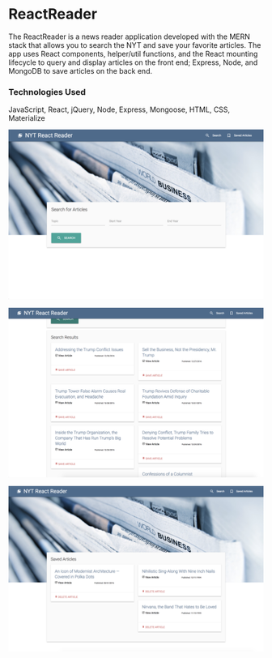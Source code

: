 # ReactReader
The ReactReader is a news reader application developed with the MERN stack that allows you to search the NYT and save your favorite articles. The app uses React components, helper/util functions, and the React mounting lifecycle to query and display articles on the front end; Express, Node, and MongoDB to save articles on the back end.

### Technologies Used
JavaScript, React, jQuery, Node, Express, Mongoose, HTML, CSS, Materialize

![ReactReader Screen Shot 1](https://github.com/natplusultra/ReactReader/blob/master/client/public/images/ReactReader1.png) 

![ReactReader Screen Shot 2](https://github.com/natplusultra/ReactReader/blob/master/client/public/images/ReactReader2.png) 

![ReactReader Screen Shot 3](https://github.com/natplusultra/ReactReader/blob/master/client/public/images/ReactReader3.png) 
